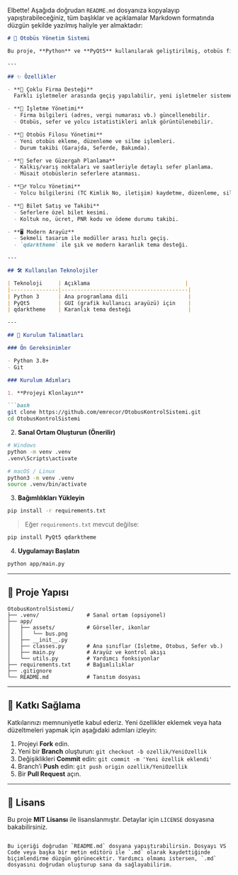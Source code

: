 Elbette! Aşağıda doğrudan `README.md` dosyanıza kopyalayıp yapıştırabileceğiniz, tüm başlıklar ve açıklamalar Markdown formatında düzgün şekilde yazılmış haliyle yer almaktadır:

````markdown
# 🚌 Otobüs Yönetim Sistemi

Bu proje, **Python** ve **PyQt5** kullanılarak geliştirilmiş, otobüs firmalarının operasyonel süreçlerini dijital ortamda kolayca yönetmesini sağlayan masaüstü uygulamasıdır. Uygulama, işletme, otobüs, sefer, yolcu ve bilet işlemlerini kapsayan kapsamlı bir kontrol paneli sunar.

---

## ✨ Özellikler

- **🔹 Çoklu Firma Desteği**  
  Farklı işletmeler arasında geçiş yapılabilir, yeni işletmeler sisteme kolayca eklenebilir.

- **🏢 İşletme Yönetimi**  
  - Firma bilgileri (adres, vergi numarası vb.) güncellenebilir.  
  - Otobüs, sefer ve yolcu istatistikleri anlık görüntülenebilir.

- **🚌 Otobüs Filosu Yönetimi**  
  - Yeni otobüs ekleme, düzenleme ve silme işlemleri.  
  - Durum takibi (Garajda, Seferde, Bakımda).

- **📍 Sefer ve Güzergah Planlama**  
  - Kalkış/varış noktaları ve saatleriyle detaylı sefer planlama.  
  - Müsait otobüslerin seferlere atanması.

- **🧍‍♂️ Yolcu Yönetimi**  
  - Yolcu bilgilerini (TC Kimlik No, iletişim) kaydetme, düzenleme, silme.

- **🎫 Bilet Satış ve Takibi**  
  - Seferlere özel bilet kesimi.  
  - Koltuk no, ücret, PNR kodu ve ödeme durumu takibi.

- **🖥️ Modern Arayüz**  
  - Sekmeli tasarım ile modüller arası hızlı geçiş.  
  - `qdarktheme` ile şık ve modern karanlık tema desteği.

---

## 🛠️ Kullanılan Teknolojiler

| Teknoloji     | Açıklama                              |
|---------------|----------------------------------------|
| Python 3      | Ana programlama dili                   |
| PyQt5         | GUI (grafik kullanıcı arayüzü) için    |
| qdarktheme    | Karanlık tema desteği                  |

---

## 🚀 Kurulum Talimatları

### Ön Gereksinimler

- Python 3.8+  
- Git

### Kurulum Adımları

1. **Projeyi Klonlayın**

```bash
git clone https://github.com/emrecor/OtobusKontrolSistemi.git
cd OtobusKontrolSistemi
````

2. **Sanal Ortam Oluşturun (Önerilir)**

```bash
# Windows
python -m venv .venv
.venv\Scripts\activate

# macOS / Linux
python3 -m venv .venv
source .venv/bin/activate
```

3. **Bağımlılıkları Yükleyin**

```bash
pip install -r requirements.txt
```

> Eğer `requirements.txt` mevcut değilse:

```bash
pip install PyQt5 qdarktheme
```

4. **Uygulamayı Başlatın**

```bash
python app/main.py
```

---

## 📁 Proje Yapısı

```
OtobusKontrolSistemi/
├── .venv/               # Sanal ortam (opsiyonel)
├── app/
│   ├── assets/          # Görseller, ikonlar
│   │   └── bus.png
│   ├── __init__.py
│   ├── classes.py       # Ana sınıflar (Isletme, Otobus, Sefer vb.)
│   ├── main.py          # Arayüz ve kontrol akışı
│   └── utils.py         # Yardımcı fonksiyonlar
├── requirements.txt     # Bağımlılıklar
├── .gitignore
└── README.md            # Tanıtım dosyası
```

---

## 🤝 Katkı Sağlama

Katkılarınızı memnuniyetle kabul ederiz. Yeni özellikler eklemek veya hata düzeltmeleri yapmak için aşağıdaki adımları izleyin:

1. Projeyi **Fork** edin.
2. Yeni bir **Branch** oluşturun: `git checkout -b ozellik/YeniOzellik`
3. Değişiklikleri **Commit** edin: `git commit -m 'Yeni özellik eklendi'`
4. Branch’i **Push** edin: `git push origin ozellik/YeniOzellik`
5. Bir **Pull Request** açın.

---

## 📝 Lisans

Bu proje **MIT Lisansı** ile lisanslanmıştır. Detaylar için `LICENSE` dosyasına bakabilirsiniz.

```

Bu içeriği doğrudan `README.md` dosyana yapıştırabilirsin. Dosyayı VS Code veya başka bir metin editörü ile `.md` olarak kaydettiğinde biçimlendirme düzgün görünecektir. Yardımcı olmamı istersen, `.md` dosyasını doğrudan oluşturup sana da sağlayabilirim.
```
